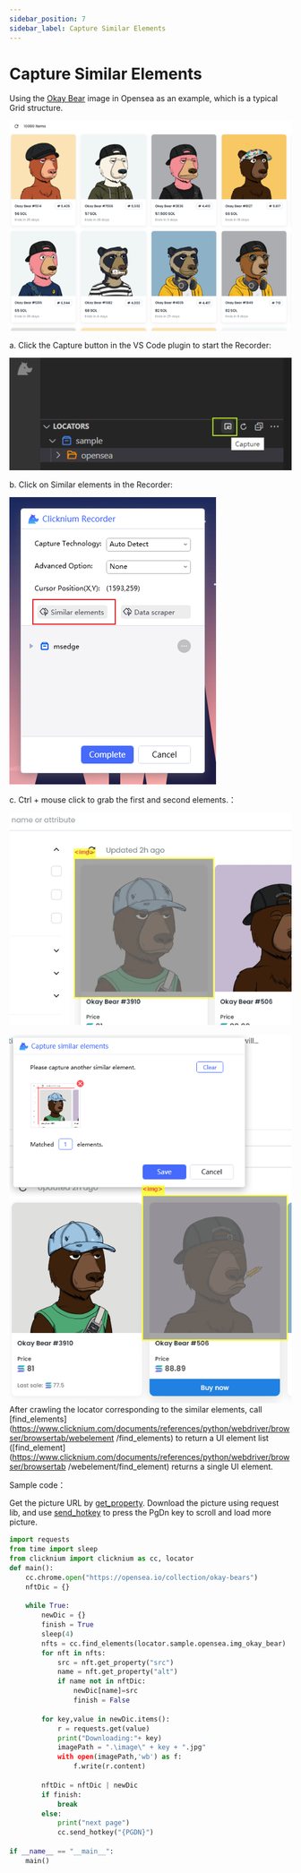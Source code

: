 ```yaml
---
sidebar_position: 7
sidebar_label: Capture Similar Elements
---
```



# Capture Similar Elements

Using the [Okay Bear](https://opensea.io/collection/okay-bears) image in Opensea as an example, which is a typical Grid structure.

![](./img/okb.png)


a.  Click the Capture button in the VS Code plugin to start the Recorder: 

![](./img/Recorder.png)

b. Click on Similar elements in the Recorder:


![](./img/similarelements.png)

c. Ctrl + mouse click to grab the first and second elements.：


![](./img/firstelement_similar.png)

![](./img/similarelements_save.png)
After crawling the locator corresponding to the similar elements, call [find_elements](https://www.clicknium.com/documents/references/python/webdriver/browser/browsertab/webelement /find_elements) to return a UI element list ([find_element](https://www.clicknium.com/documents/references/python/webdriver/browser/browsertab /webelement/find_element) returns a single UI element.


Sample code：

Get the picture URL by [get_property](https://www.clicknium.com/documents/references/python/uielement/get_property). Download the picture using request lib, and use [send_hotkey](https://www.clicknium.com/documents/references/python/uielement/send_hotkey) to press the PgDn key to scroll and load more picture. 

```python
import requests
from time import sleep
from clicknium import clicknium as cc, locator
def main():
    cc.chrome.open("https://opensea.io/collection/okay-bears")
    nftDic = {}

    while True:
        newDic = {}
        finish = True
        sleep(4)
        nfts = cc.find_elements(locator.sample.opensea.img_okay_bear)
        for nft in nfts:
            src = nft.get_property("src")
            name = nft.get_property("alt")
            if name not in nftDic:
                newDic[name]=src
                finish = False

        for key,value in newDic.items():
            r = requests.get(value)
            print("Downloading:"+ key)
            imagePath = ".\image\" + key + ".jpg"
            with open(imagePath,'wb') as f:
                f.write(r.content)

        nftDic = nftDic | newDic
        if finish:
            break
        else:
            print("next page")
            cc.send_hotkey("{PGDN}")

if __name__ == "__main__":
    main()
```